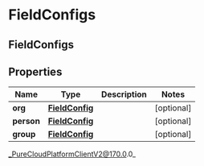 # FieldConfigs

## FieldConfigs

## Properties

|Name | Type | Description | Notes|
|------------ | ------------- | ------------- | -------------|
| **org** | [**FieldConfig**](FieldConfig) |  | [optional] |
| **person** | [**FieldConfig**](FieldConfig) |  | [optional] |
| **group** | [**FieldConfig**](FieldConfig) |  | [optional] |



_PureCloudPlatformClientV2@170.0.0_

